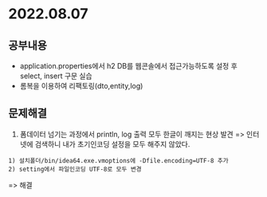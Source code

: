 # 2022.08.07

## 공부내용
- application.properties에서 h2 DB를 웹콘솔에서 접근가능하도록 설정 후 select, insert 구문 실습
- 롬복을 이용하여 리팩토링(dto,entity,log)

## 문제해결
1. 폼데이터 넘기는 과정에서 println, log 출력 모두 한글이 깨지는 현상 발견
   => 인터넷에 검색하니 내가 초기인코딩 설정을 모두 해주지 않았다.
   
```
1) 설치폴더/bin/idea64.exe.vmoptions에 -Dfile.encoding=UTF-8 추가
2) setting에서 파일인코딩 UTF-8로 모두 변경
```
=> 해결